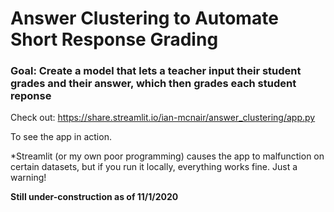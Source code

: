 # Answer Clustering to Automate Short Response Grading

### Goal: Create a model that lets a teacher input their student grades and their answer, which then grades each student reponse

Check out:
https://share.streamlit.io/ian-mcnair/answer_clustering/app.py

To see the app in action.

*Streamlit (or my own poor programming) causes the app to malfunction on certain datasets, but if you run it locally, everything works fine. Just a warning!

**Still under-construction as of 11/1/2020**
